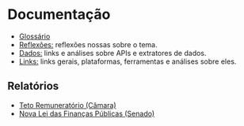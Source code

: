 Documentação
============

- [Glossário](glossario.md)
- [Reflexões:](reflexoes.md) reflexões nossas sobre o tema.
- [Dados:](dados.md) links e análises sobre APIs e extratores de dados.
- [Links:](links.md) links gerais, plataformas, ferramentas e análises sobre eles.

## Relatórios

- [Teto Remuneratório (Câmara)](https://analytics-ufcg.github.io/agora-digital/reports/teto_remuneratorio-camara.html)
- [Nova Lei das Finanças Públicas (Senado)](https://analytics-ufcg.github.io/agora-digital/reports/91341-bill-report-Senate.html)
